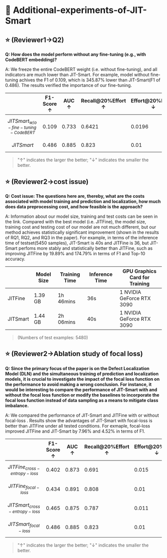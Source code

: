 # 🚀 Additional-experiments-of-JIT-Smart


## ⭐ (Reviewer1->Q2)
**Q: How does the model perform without any fine-tuning (e.g., with CodeBERT embedding)?**    

A: We freeze the entire CodeBERT weight (i.e. without fine-tuning), and all indicators are much lower than JIT-Smart. For example, model without fine-tuning achives the F1 of 0.109, which is 345.87% lower than JIT-Smart(F1 of 0.486). The results verified the importance of our fine-tuning.

|  | F1-Score ↑     | AUC ↑      | Recall@20%Effort ↑      |Effort@20%Recall ↓      |Popt ↑      |Top-5 Accuracy ↑      |Top-10 Accuracy ↑      |Recall@20%Effort_l ↑     |Effort@20%Recall_l ↓    |IFA_l ↓    | 
| -------- | -------- | -------- | -------- | -------- | -------- | -------- | -------- | -------- | -------- | -------- |
|$$JITSmart_{w/o-fine-tuning-CodeBERT}$$   | 0.109 |  0.733 |  0.6421 |  0.0196 | 0.8313  |  0.4897|  0.3345 | 0.6489  |  0.0802 |  0.6207 |
|$$JITSmart$$   | 0.486 |  0.885 | 0.823  | 0.01  | 0.942  | 0.552 | 0.41  |  0.74 | 0.081  |  0.098 |
> "↑" indicates the larger the better; "↓" indicates the smaller the better.

## ⭐ (Reviewer2->cost issue)
**Q: Cost issue: The questions here are, thereby, what are the costs associated with model training and prediction and localization, how much does data preprocessing cost, and how feasible is the approach?** 

A: Information about our model size, training and test costs can be seen in the link. Compared with the best model (i.e. JITFine), the model size, training cost and testing cost of our model are not much different, but our method achieves statistically significant improvement (shown in the results of RQ1, RQ2, and RQ3 in the paper). For example, in terms of the inference time of testset(5450 samples), JIT-Smart is 40s and JITFine is 36, but JIT-Smart perfoms more stably and statistically better than JITFine, such as improving JITFine by 19.89% and 174.79% in terms of F1 and Top-10 accuracy.



|      | Model Size     | Training Time     | Inference Time    | GPU Graphics Card for Training
| -------- | -------- | -------- | -------- | -------- |
| JITFine | 1.39 GB | 1h 46mins|  36s| 1 NVIDIA GeForce RTX 3090 |
| JITSmart | 1.44 GB | 2h 06mins | 40s | 1 NVIDIA GeForce RTX 3090 |
>(Numbers of test examples: 5480)

## ⭐ (Reviewer2->Ablation study of focal loss)
**Q: Since the primary focus of the paper is on the Defect Localization Model (DLN) and the simultaneous training of prediction and localization models, it is crucial to investigate the impact of the focal loss function on the performance to avoid making a wrong conclusion. For instance, it would be interesting to compare the performance of JIT-Smart with and without the focal loss function or modify
the baselines to incorporate the focal loss function instead of data sampling as a means to mitigate class imbalance.**  

A: We compared the performance of JIT-Smart and JITFine with or without focal-loss . Results show the advantages of JIT-Smart with focal-loss is better than JITFine under all tested conditions. For exmaple, focal-loss improved JITFine and JIT-Smart by 7.96% and 4.52% in terms of F1.


|  | F1-Score ↑     | AUC ↑      | Recall@20%Effort ↑      |Effort@20%Recall ↓      |Popt ↑      |Top-5 Accuracy ↑      |Top-10 Accuracy ↑      |Recall@20%Effort_l ↑     |Effort@20%Recall_l ↓    |IFA_l ↓    | 
| -------- | -------- | -------- | -------- | -------- | -------- | -------- | -------- | -------- | -------- | -------- |
|$$JITFine_{cross-entropy-loss}$$   |  0.402| 0.873  |  0.691 |  0.015 |  0.908 | 0.198 |  0.204 |  0.191 | 0.341  |  12.3523 |
|$$JITFine_{focal-loss}$$   | 0.434 |  0.891 |  0.808 |  0.01 | 0.9361  | 0.2298 | 0.2181  |  0.231 |  0.3182 | 11.124  |
|$$JITSmart_{cross-entropy-loss}$$   | 0.465 | 0.875  |  0.787 | 0.011  | 0.9289  | 0.551 | 0.406  |  0.74 | 0.079  |  0.107 |
|$$JITSmart_{focal-loss}$$   | 0.486 |  0.885 | 0.823  | 0.01  | 0.942  | 0.552 | 0.41  |  0.74 | 0.081  |  0.098 |

> "↑" indicates the larger the better; "↓" indicates the smaller the better.  





